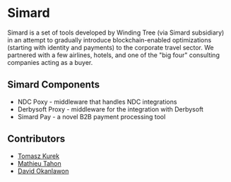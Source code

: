 # Simard

Simard is a set of tools developed by Winding Tree (via Simard subsidiary) in an attempt to gradually introduce blockchain-enabled optimizations (starting with identity and payments) to the corporate travel sector. We partnered with a few airlines, hotels, and one of the "big four" consulting companies acting as a buyer.

## Simard Components

- NDC Poxy - middleware that handles NDC integrations
- Derbysoft Proxy - middleware for the integration with Derbysoft
- Simard Pay - a novel B2B payment processing tool

## Contributors

- [Tomasz Kurek](https://github.com/tomashq)
- [Mathieu Tahon](https://github.com/mtahon)
- [David Okanlawon](https://github.com/dave-ok)
